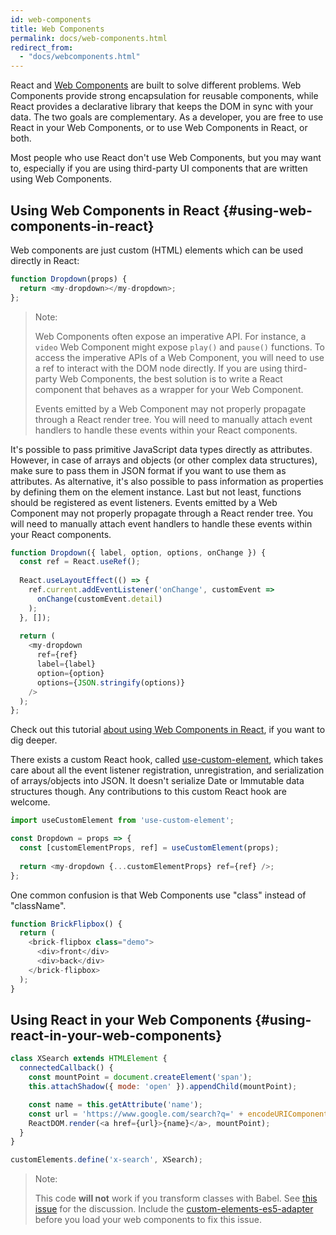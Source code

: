```yaml
---
id: web-components
title: Web Components
permalink: docs/web-components.html
redirect_from:
  - "docs/webcomponents.html"
---
```


React and [Web Components](https://developer.mozilla.org/en-US/docs/Web/Web_Components) are built to solve different problems.  Web Components provide strong encapsulation for reusable components, while React provides a declarative library that keeps the DOM in sync with your data. The two goals are complementary. As a developer, you are free to use React in your Web Components, or to use Web Components in React, or both.

Most people who use React don't use Web Components, but you may want to, especially if you are using third-party UI components that are written using Web Components.

## Using Web Components in React {#using-web-components-in-react}

Web components are just custom (HTML) elements which can be used directly in React:

```javascript
function Dropdown(props) {
  return <my-dropdown></my-dropdown>;
};
```

> Note:
>
> Web Components often expose an imperative API. For instance, a `video` Web Component might expose `play()` and `pause()` functions. To access the imperative APIs of a Web Component, you will need to use a ref to interact with the DOM node directly. If you are using third-party Web Components, the best solution is to write a React component that behaves as a wrapper for your Web Component.
>
> Events emitted by a Web Component may not properly propagate through a React render tree.
> You will need to manually attach event handlers to handle these events within your React components.

It's possible to pass primitive JavaScript data types directly as attributes. However, in case of arrays and objects (or other complex data structures), make sure to pass them in JSON format if you want to use them as attributes. As alternative, it's also possible to pass information as properties by defining them on the element instance. Last but not least, functions should be registered as event listeners. Events emitted by a Web Component may not properly propagate through a React render tree. You will need to manually attach event handlers to handle these events within your React components.

```javascript
function Dropdown({ label, option, options, onChange }) {
  const ref = React.useRef();
  
  React.useLayoutEffect(() => {
    ref.current.addEventListener('onChange', customEvent =>
      onChange(customEvent.detail)
    );
  }, []);
  
  return (
    <my-dropdown
      ref={ref}
      label={label}
      option={option}
      options={JSON.stringify(options)}
    />
  );
};
```

Check out this tutorial [about using Web Components in React](https://www.robinwieruch.de/react-web-components/), if you want to dig deeper. 

There exists a custom React hook, called [use-custom-element](https://github.com/the-road-to-learn-react/use-custom-element), which takes care about all the event listener registration, unregistration, and serialization of arrays/objects into JSON. It doesn't serialize Date or Immutable data structures though. Any contributions to this custom React hook are welcome.

```javascript
import useCustomElement from 'use-custom-element';

const Dropdown = props => {
  const [customElementProps, ref] = useCustomElement(props);
  
  return <my-dropdown {...customElementProps} ref={ref} />;
};
```

One common confusion is that Web Components use "class" instead of "className".

```javascript
function BrickFlipbox() {
  return (
    <brick-flipbox class="demo">
      <div>front</div>
      <div>back</div>
    </brick-flipbox>
  );
}
```

## Using React in your Web Components {#using-react-in-your-web-components}

```javascript
class XSearch extends HTMLElement {
  connectedCallback() {
    const mountPoint = document.createElement('span');
    this.attachShadow({ mode: 'open' }).appendChild(mountPoint);

    const name = this.getAttribute('name');
    const url = 'https://www.google.com/search?q=' + encodeURIComponent(name);
    ReactDOM.render(<a href={url}>{name}</a>, mountPoint);
  }
}

customElements.define('x-search', XSearch);
```

>Note:
>
>This code **will not** work if you transform classes with Babel. See [this issue](https://github.com/w3c/webcomponents/issues/587) for the discussion.
>Include the [custom-elements-es5-adapter](https://github.com/webcomponents/polyfills/tree/master/packages/webcomponentsjs#custom-elements-es5-adapterjs) before you load your web components to fix this issue.
